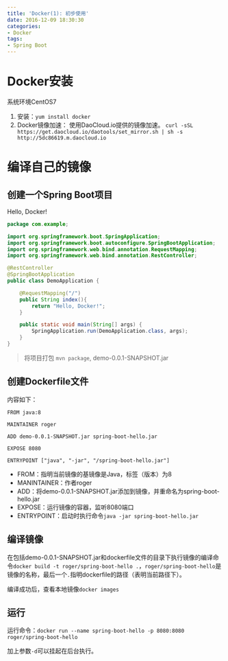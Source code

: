```yaml
---
title: 'Docker(1): 初步使用'
date: 2016-12-09 18:30:30
categories:
- Docker
tags:
- Spring Boot
---
```


# Docker安装
系统环境CentOS7
1. 安装：`yum install docker`
2. Docker镜像加速：
	使用DaoCloud.io提供的镜像加速。
    `curl -sSL https://get.daocloud.io/daotools/set_mirror.sh | sh -s http://5dc86619.m.daocloud.io`

# 编译自己的镜像
## 创建一个Spring Boot项目
Hello, Docker!
```java
package com.example;

import org.springframework.boot.SpringApplication;
import org.springframework.boot.autoconfigure.SpringBootApplication;
import org.springframework.web.bind.annotation.RequestMapping;
import org.springframework.web.bind.annotation.RestController;

@RestController
@SpringBootApplication
public class DemoApplication {

	@RequestMapping("/")
	public String index(){
		return "Hello, Docker!";
	}

	public static void main(String[] args) {
		SpringApplication.run(DemoApplication.class, args);
	}
}
```
> 将项目打包 `mvn package`, demo-0.0.1-SNAPSHOT.jar

## 创建Dockerfile文件
内容如下：
```
FROM java:8

MAINTAINER roger

ADD demo-0.0.1-SNAPSHOT.jar spring-boot-hello.jar

EXPOSE 8080

ENTRYPOINT ["java", "-jar", "/spring-boot-hello.jar"]
```
* FROM：指明当前镜像的基镜像是Java，标签（版本）为8
* MANINTAINER：作者roger
* ADD：将demo-0.0.1-SNAPSHOT.jar添加到镜像，并重命名为spring-boot-hello.jar
* EXPOSE：运行镜像的容器，监听8080端口
* ENTRYPOINT：启动时执行命令`java -jar spring-boot-hello.jar`

## 编译镜像
在包括demo-0.0.1-SNAPSHOT.jar和dockerfile文件的目录下执行镜像的编译命令`docker build -t roger/spring-boot-hello .`，`roger/spring-boot-hello`是镜像的名称，最后一个`.`指明dockerfile的路径（表明当前路径下）。

编译成功后，查看本地镜像`docker images`

## 运行
运行命令：`docker run --name spring-boot-hello -p 8080:8080 roger/spring-boot-hello`

加上参数`-d`可以挂起在后台执行。